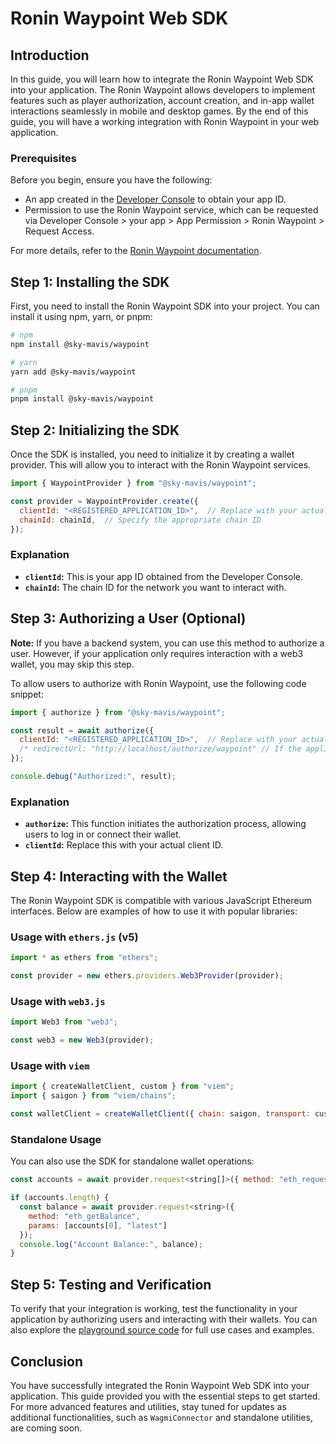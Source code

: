 # Ronin Waypoint Web SDK

## Introduction

In this guide, you will learn how to integrate the Ronin Waypoint Web SDK into your application. The Ronin Waypoint allows developers to implement features such as player authorization, account creation, and in-app wallet interactions seamlessly in mobile and desktop games. By the end of this guide, you will have a working integration with Ronin Waypoint in your web application.

### Prerequisites

Before you begin, ensure you have the following:
- An app created in the [Developer Console](https://developers.skymavis.com/console/) to obtain your app ID.
- Permission to use the Ronin Waypoint service, which can be requested via Developer Console > your app > App Permission > Ronin Waypoint > Request Access.

For more details, refer to the [Ronin Waypoint documentation](https://docs.skymavis.com/mavis/mavis-id/guides/get-started).

## Step 1: Installing the SDK

First, you need to install the Ronin Waypoint SDK into your project. You can install it using npm, yarn, or pnpm:

```bash
# npm
npm install @sky-mavis/waypoint

# yarn
yarn add @sky-mavis/waypoint

# pnpm
pnpm install @sky-mavis/waypoint
```

## Step 2: Initializing the SDK

Once the SDK is installed, you need to initialize it by creating a wallet provider. This will allow you to interact with the Ronin Waypoint services.

```javascript
import { WaypointProvider } from "@sky-mavis/waypoint";

const provider = WaypointProvider.create({
  clientId: "<REGISTERED_APPLICATION_ID>",  // Replace with your actual app ID
  chainId: chainId,  // Specify the appropriate chain ID
});
```

### Explanation

- **`clientId`:** This is your app ID obtained from the Developer Console.
- **`chainId`:** The chain ID for the network you want to interact with.

## Step 3: Authorizing a User (Optional)

**Note:** If you have a backend system, you can use this method to authorize a user. However, if your application only requires interaction with a web3 wallet, you may skip this step.

To allow users to authorize with Ronin Waypoint, use the following code snippet:

```javascript
import { authorize } from "@sky-mavis/waypoint";

const result = await authorize({
  clientId: "<REGISTERED_APPLICATION_ID>",  // Replace with your actual client ID
  /* redirectUrl: "http://localhost/authorize/waypoint" // If the application want the redirect authorize */
});

console.debug("Authorized:", result);
```

### Explanation
- **`authorize`:** This function initiates the authorization process, allowing users to log in or connect their wallet.
- **`clientId`:** Replace this with your actual client ID.

## Step 4: Interacting with the Wallet

The Ronin Waypoint SDK is compatible with various JavaScript Ethereum interfaces. Below are examples of how to use it with popular libraries:

### Usage with `ethers.js` (v5)

```javascript
import * as ethers from "ethers";

const provider = new ethers.providers.Web3Provider(provider);
```

### Usage with `web3.js`

```javascript
import Web3 from "web3";

const web3 = new Web3(provider);
```

### Usage with `viem`

```javascript
import { createWalletClient, custom } from "viem";
import { saigon } from "viem/chains";

const walletClient = createWalletClient({ chain: saigon, transport: custom(provider) });
```

### Standalone Usage

You can also use the SDK for standalone wallet operations:

```javascript
const accounts = await provider.request<string[]>({ method: "eth_requestAccounts" });

if (accounts.length) {
  const balance = await provider.request<string>({
    method: "eth_getBalance",
    params: [accounts[0], "latest"]
  });
  console.log("Account Balance:", balance);
}
```

## Step 5: Testing and Verification

To verify that your integration is working, test the functionality in your application by authorizing users and interacting with their wallets. You can also explore the [playground source code](https://github.com/skymavis/waypoint-js/tree/main/apps/playground) for full use cases and examples.

## Conclusion

You have successfully integrated the Ronin Waypoint Web SDK into your application. This guide provided you with the essential steps to get started. For more advanced features and utilities, stay tuned for updates as additional functionalities, such as `WagmiConnector` and standalone utilities, are coming soon.
